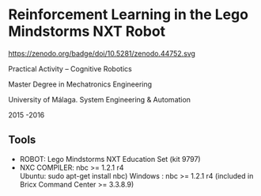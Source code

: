 # Reinforcement Learning in the Lego Mindstorms NXT Robot

https://zenodo.org/badge/doi/10.5281/zenodo.44752.svg

Practical Activity – Cognitive Robotics 

Master Degree in Mechatronics Engineering

University of Málaga. System Engineering & Automation

2015 -2016



Tools
-----
- ROBOT: Lego Mindstorms NXT Education Set (kit 9797)    
- NXC COMPILER: nbc >= 1.2.1 r4  
    Ubuntu: sudo apt-get install nbc)
    Windows : nbc >= 1.2.1 r4 (included in Bricx Command Center >= 3.3.8.9) 

